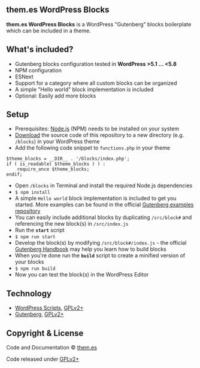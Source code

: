 ## them.es WordPress Blocks

**them.es WordPress Blocks** is a WordPress "Gutenberg" blocks boilerplate which can be included in a theme.


## What's included?
* Gutenberg blocks configuration tested in **WordPress >5.1 ... <5.8**
* NPM configuration
* ESNext
* Support for a category where all custom blocks can be organized
* A simple "Hello world" block implementation is included
* Optional: Easily add more blocks


## Setup
* Prerequisites: [Node.js](https://nodejs.org) (NPM) needs to be installed on your system
* [Download](https://github.com/them-es/wordpress-blocks-starter/archive/master.zip) the source code of this repository to a new directory (e.g. `/blocks`) in your WordPress theme
* Add the following code snippet to `functions.php` in your theme
```
$theme_blocks = __DIR__ . '/blocks/index.php';
if ( is_readable( $theme_blocks ) ) :
	require_once $theme_blocks;
endif;
```
* Open `/blocks` in Terminal and install the required Node.js dependencies
* `$ npm install`
* A simple `Hello world` block implementation is included to get you started. More examples can be found in the official [Gutenberg examples repository](https://github.com/WordPress/gutenberg-examples)
* You can easily include additional blocks by duplicating `/src/block#` and referencing the new block(s) in `/src/index.js`
* Run the **`start`** script
* `$ npm run start`
* Develop the block(s) by modifying `/src/block#/index.js` - the official [Gutenberg Handbook](https://wordpress.org/gutenberg/handbook/designers-developers/developers/tutorials/block-tutorial/writing-your-first-block-type) may help you learn how to build blocks
* When you're done run the **`build`** script to create a minified version of your blocks
* `$ npm run build`
* Now you can test the block(s) in the WordPress Editor


## Technology

* [WordPress Scripts](https://github.com/WordPress/gutenberg/tree/master/packages/scripts), [GPLv2+](https://github.com/WordPress/gutenberg/blob/master/packages/scripts/package.json)
* [Gutenberg](https://wordpress.org/gutenberg/handbook/designers-developers/developers), [GPLv2+](https://github.com/WordPress/gutenberg/blob/master/LICENSE.md)


## Copyright & License

Code and Documentation &copy; [them.es](https://them.es)

Code released under [GPLv2+](https://www.gnu.org/licenses/gpl-2.0.html)
